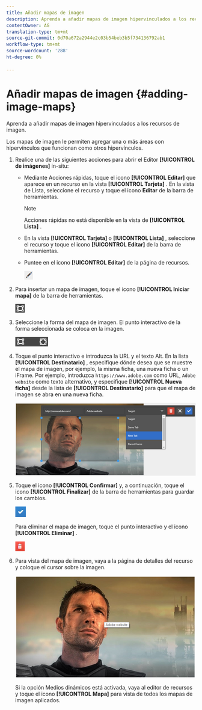 ```yaml
---
title: Añadir mapas de imagen
description: Aprenda a añadir mapas de imagen hipervinculados a los recursos de imagen.
contentOwner: AG
translation-type: tm+mt
source-git-commit: 0d70a672a2944e2c03b54beb3b5f734136792ab1
workflow-type: tm+mt
source-wordcount: '288'
ht-degree: 0%

---
```



# Añadir mapas de imagen {#adding-image-maps}

Aprenda a añadir mapas de imagen hipervinculados a los recursos de imagen.

Los mapas de imagen le permiten agregar una o más áreas con hipervínculos que funcionan como otros hipervínculos.

1. Realice una de las siguientes acciones para abrir el Editor **[!UICONTROL de imágenes]** in-situ:

   * Mediante Acciones rápidas, toque el icono **[!UICONTROL Editar]** que aparece en un recurso en la vista **[!UICONTROL Tarjeta]** . En la vista de Lista, seleccione el recurso y toque el icono **Editar** de la barra de herramientas.

      >[!NOTE]
      >
      >Acciones rápidas no está disponible en la vista de **[!UICONTROL Lista]** .

   * En la vista **[!UICONTROL Tarjeta]** o **[!UICONTROL Lista]** , seleccione el recurso y toque el icono **[!UICONTROL Editar]** de la barra de herramientas.
   * Puntee en el icono **[!UICONTROL Editar]** de la página de recursos.

      ![chlimage_1-420](assets/chlimage_1-420.png)

1. Para insertar un mapa de imagen, toque el icono **[!UICONTROL Iniciar mapa]** de la barra de herramientas.

   ![chlimage_1-421](assets/chlimage_1-421.png)

1. Seleccione la forma del mapa de imagen. El punto interactivo de la forma seleccionada se coloca en la imagen.

   ![chlimage_1-422](assets/chlimage_1-422.png)

1. Toque el punto interactivo e introduzca la URL y el texto Alt. En la lista **[!UICONTROL Destinatario]** , especifique dónde desea que se muestre el mapa de imagen, por ejemplo, la misma ficha, una nueva ficha o un iFrame. Por ejemplo, introduzca `https://www.adobe.com` como URL, `Adobe website` como texto alternativo, y especifique **[!UICONTROL Nueva ficha]** desde la lista de **[!UICONTROL Destinatario]** para que el mapa de imagen se abra en una nueva ficha.

   ![chlimage_1-423](assets/chlimage_1-423.png)

1. Toque el icono **[!UICONTROL Confirmar]** y, a continuación, toque el icono **[!UICONTROL Finalizar]** de la barra de herramientas para guardar los cambios.

   ![chlimage_1-424](assets/chlimage_1-424.png)

   Para eliminar el mapa de imagen, toque el punto interactivo y el icono **[!UICONTROL Eliminar]** .

   ![chlimage_1-425](assets/chlimage_1-425.png)

1. Para vista del mapa de imagen, vaya a la página de detalles del recurso y coloque el cursor sobre la imagen.

   ![chlimage_1-426](assets/chlimage_1-426.png)

   Si la opción Medios dinámicos está activada, vaya al editor de recursos y toque el icono **[!UICONTROL Mapa]** para vista de todos los mapas de imagen aplicados.
